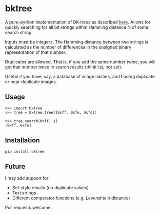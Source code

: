 # bktree

A pure-python implementation of BK-trees as described [here](http://blog.notdot.net/2007/4/Damn-Cool-Algorithms-Part-1-BK-Trees).
Allows for quickly searching for all bit strings within Hamming distance N of some search string.

Inputs must be integers.  The Hamming distance between two strings is calculated as the number of differences
in the unsigned binary representation of that number.

Duplicates are allowed.  That is, if you add the same number twice, you will get that number twice in search results
(think list, not set).

Useful if you have, say, a database of image hashes, and finding duplicate or near-duplicate images.

## Usage

    >>> import bktree
    >>> tree = bktree.Tree([0xff, 0xfe, 0xfd])

    >>> tree.search(0xff, 1)
    [0xff, 0xfe]

## Installation

    pip install bktree

## Future

I may add support for:
- Set-style results (no duplicate values)
- Text strings
- Different comparator functions (e.g. Levenshtein distance)

Pull requests welcome.